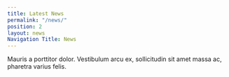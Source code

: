 ```yaml
---
title: Latest News
permalink: "/news/"
position: 2
layout: news
Navigation Title: News
---
```


Mauris a porttitor dolor. Vestibulum arcu ex, sollicitudin sit amet massa
  ac, pharetra varius felis.
